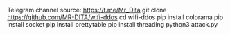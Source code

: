 Telegram channel source: https://t.me/Mr_Dita
git clone https://github.com/MR-DITA/wifi-ddos
cd wifi-ddos
pip install colorama 
pip install socket
pip install prettytable
pip install threading
python3 attack.py

